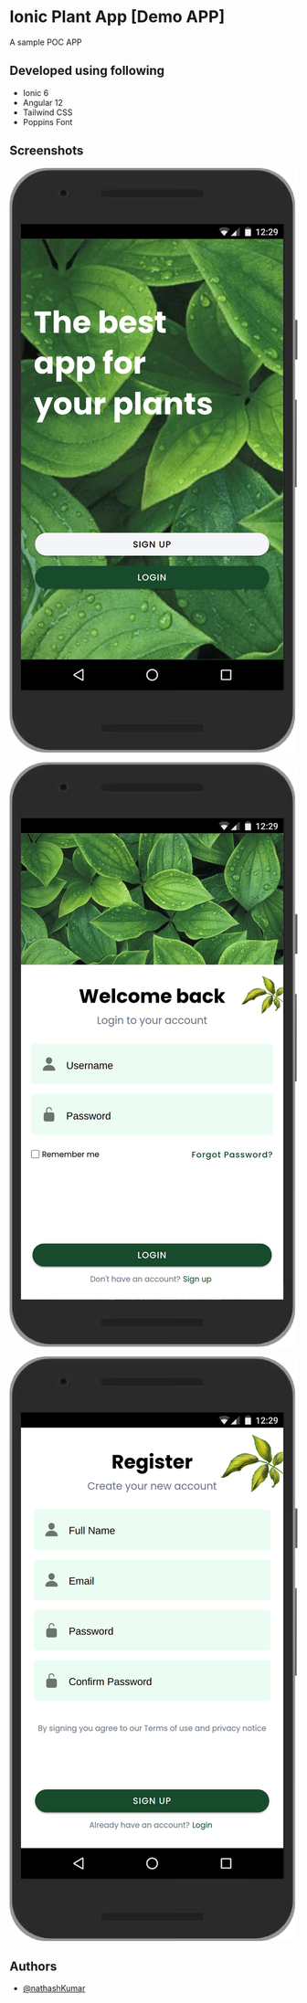 
# Ionic Plant App [Demo APP]

A sample POC APP

## Developed using following

- Ionic 6
- Angular 12
- Tailwind CSS
- Poppins Font


## Screenshots

![App Screenshot](https://raw.githubusercontent.com/nathash92/ionic-plant-app/master/screenshots/welcome.png)

![App Screenshot](https://raw.githubusercontent.com/nathash92/ionic-plant-app/master/screenshots/login.png)

![App Screenshot](https://raw.githubusercontent.com/nathash92/ionic-plant-app/master/screenshots/register.png)


## Authors

- [@nathashKumar](https://www.github.com/nathash92)

